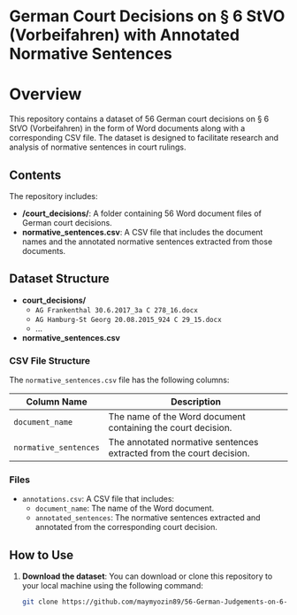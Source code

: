 # German Court Decisions on § 6 StVO (Vorbeifahren) with Annotated Normative Sentences

# Overview

This repository contains a dataset of 56 German court decisions on § 6 StVO (Vorbeifahren) in the form of Word documents along with a corresponding CSV file. The dataset is designed to facilitate research and analysis of normative sentences in court rulings.

## Contents

The repository includes:

- **/court_decisions/**: A folder containing 56 Word document files of German court decisions.
- **normative_sentences.csv**: A CSV file that includes the document names and the annotated normative sentences extracted from those documents.

## Dataset Structure

- **court_decisions/**
  - `AG Frankenthal 30.6.2017_3a C 278_16.docx`
  - `AG Hamburg-St Georg 20.08.2015_924 C 29_15.docx`
  - ...
- **normative_sentences.csv**
  
### CSV File Structure

The `normative_sentences.csv` file has the following columns:

| Column Name            | Description                                               |
|-----------------------|-----------------------------------------------------------|
| `document_name`       | The name of the Word document containing the court decision. |
| `normative_sentences`   | The annotated normative sentences extracted from the court decision.  |

### Files

- `annotations.csv`: A CSV file that includes:
  - `document_name`: The name of the Word document.
  - `annotated_sentences`: The normative sentences extracted and annotated from the corresponding court decision.


## How to Use

1. **Download the dataset**: You can download or clone this repository to your local machine using the following command:
   
   ```bash
   git clone https://github.com/maymyozin89/56-German-Judgements-on-6-StVO-Vorbeifahren.git

